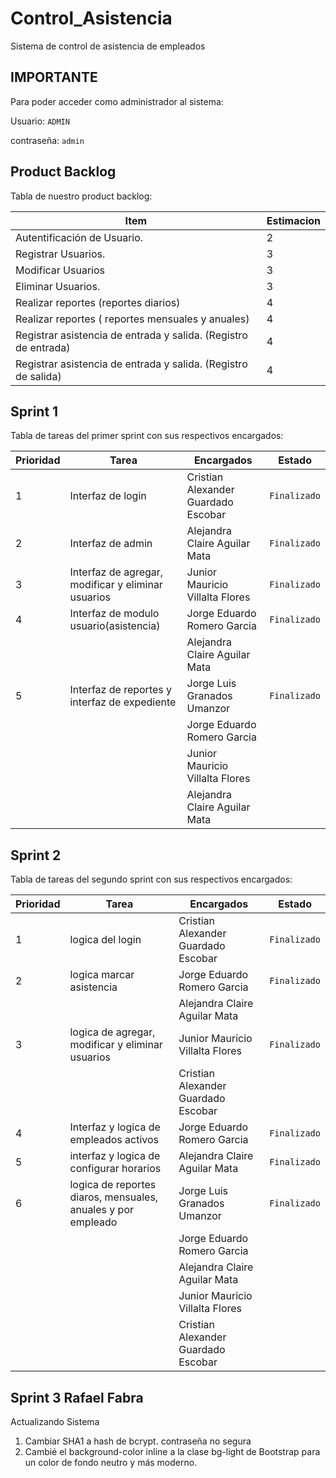 # Control_Asistencia
Sistema de control de asistencia de empleados

## IMPORTANTE

Para poder acceder como administrador al sistema:


Usuario: `ADMIN`

contraseña: `admin`


## Product Backlog

Tabla de nuestro product backlog:

|Item|              Estimacion |
|----------------|----------------|
|Autentificación de Usuario. |2 |
|Registrar Usuarios.|3|
|Modificar Usuarios|3|
|Eliminar Usuarios.|3|
|Realizar reportes (reportes diarios)|4|
|Realizar reportes ( reportes mensuales y anuales)  |4|
|Registrar asistencia de entrada y salida. (Registro de entrada)|4|
|Registrar asistencia de entrada y salida. (Registro de salida)|4|



## Sprint 1

Tabla de tareas del primer sprint con sus respectivos encargados:

|Prioridad|              Tarea  | Encargados                       |Estado                       |
|----------------|----------------|-------------------------------|-----------------------------|
|1   |Interfaz de login|Cristian Alexander Guardado Escobar     |`Finalizado`|
|2|Interfaz de admin|Alejandra Claire Aguilar Mata|`Finalizado`
|3|Interfaz de agregar, modificar y eliminar usuarios|Junior Mauricio Villalta Flores| `Finalizado`
|4|Interfaz de modulo usuario(asistencia)|Jorge Eduardo Romero Garcia | `Finalizado`|
|||Alejandra Claire Aguilar Mata||
|5   |Interfaz de reportes y interfaz de expediente|Jorge Luis Granados Umanzor      |`Finalizado`|
|||Jorge Eduardo Romero Garcia||
|||Junior Mauricio Villalta Flores||
|||Alejandra Claire Aguilar Mata||

## Sprint 2

Tabla de tareas del segundo sprint con sus respectivos encargados:

|Prioridad|              Tarea  | Encargados                       |Estado                       |
|----------------|----------------|-------------------------------|-----------------------------|
|1   |logica del login|Cristian Alexander Guardado Escobar     |`Finalizado`|
|2|logica marcar asistencia|Jorge Eduardo Romero Garcia|`Finalizado`
|||Alejandra Claire Aguilar Mata||
|3|logica de agregar, modificar y eliminar usuarios|Junior Mauricio Villalta Flores| `Finalizado`
|||Cristian Alexander Guardado Escobar||
|4|Interfaz y logica de empleados activos|Jorge Eduardo Romero Garcia | `Finalizado`|
|5   |interfaz y logica de configurar horarios|Alejandra Claire Aguilar Mata     |`Finalizado`|
|6|logica de reportes diaros, mensuales, anuales y por  empleado|Jorge Luis Granados Umanzor  |`Finalizado`|
|||Jorge Eduardo Romero Garcia||
|||Alejandra Claire Aguilar Mata||
|||Junior Mauricio Villalta Flores||
|||Cristian Alexander Guardado Escobar||

## Sprint 3 Rafael Fabra
Actualizando Sistema
1. Cambiar SHA1 a hash de bcrypt. contraseña no segura
2. Cambié el background-color inline a la clase bg-light de Bootstrap para un color de fondo neutro y más moderno.



